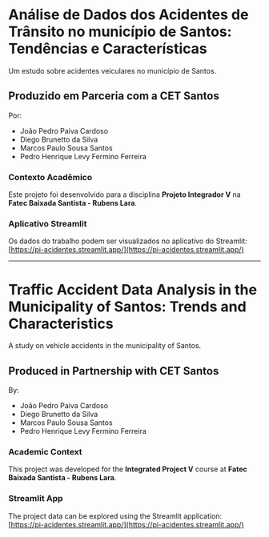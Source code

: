 # Análise de Dados dos Acidentes de Trânsito no município de Santos: Tendências e Características  

Um estudo sobre acidentes veiculares no município de Santos.  

## Produzido em Parceria com a CET Santos  

Por:  
- João Pedro Paiva Cardoso  
- Diego Brunetto da Silva  
- Marcos Paulo Sousa Santos  
- Pedro Henrique Levy Fermino Ferreira  

### Contexto Acadêmico  
Este projeto foi desenvolvido para a disciplina **Projeto Integrador V** na **Fatec Baixada Santista - Rubens Lara**.  

### Aplicativo Streamlit  
Os dados do trabalho podem ser visualizados no aplicativo do Streamlit:  
[https://pi-acidentes.streamlit.app/](https://pi-acidentes.streamlit.app/)  

---

# Traffic Accident Data Analysis in the Municipality of Santos: Trends and Characteristics  

A study on vehicle accidents in the municipality of Santos.  

## Produced in Partnership with CET Santos  

By:  
- João Pedro Paiva Cardoso  
- Diego Brunetto da Silva  
- Marcos Paulo Sousa Santos  
- Pedro Henrique Levy Fermino Ferreira  

### Academic Context  
This project was developed for the **Integrated Project V** course at **Fatec Baixada Santista - Rubens Lara**.  

### Streamlit App  
The project data can be explored using the Streamlit application:  
[https://pi-acidentes.streamlit.app/](https://pi-acidentes.streamlit.app/)  
